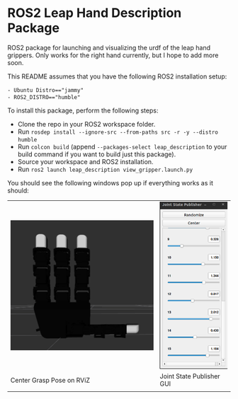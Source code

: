 # ROS2 Leap Hand Description Package
 
ROS2 package for launching and visualizing the urdf of the leap hand grippers. Only works for the right hand currently, but I hope to add more soon. 
 
This README assumes that you have the following ROS2 installation setup:

    - Ubuntu Distro=="jammy"
    - ROS2_DISTRO=="humble"

To install this package, perform the following steps:
- Clone the repo in your ROS2 workspace folder.
- Run `rosdep install --ignore-src --from-paths src -r -y --distro humble`
- Run `colcon build` (append `--packages-select leap_description` to your build command if you want to build just this package).
- Source your workspace and ROS2 installation.
- Run `ros2 launch leap_description view_gripper.launch.py`

You should see the following windows pop up if everything works as it should:

|          |         |
| -------- | ------- |
|![Center Grasp Pose](docs/center_grasp_pose.png) | ![Joint State Publisher](docs/joint_state_publisher_leap_hand.png)|
| Center Grasp Pose on RViZ   | Joint State Publisher GUI |
|          |         |

